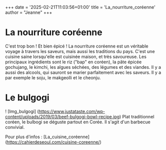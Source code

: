 +++
date = '2025-02-21T11:03:56+01:00'
title = 'La_nourriture_coréenne'
author = "Jeanne"
+++

# La nourriture coréenne

C'est trop bon ! Et bien épicé !
La nourriture coréenne est un véritable voyage à travers les saveurs, mais aussi les traditions du pays. C'est une cuisine saine lorsqu'elle est cuisinée maison, et très savoureuse.
Les principaux ingrédients sont le riz ("bap" en coréen), la pâte épicée gochujang, le kimchi, les algues séchées, des légumes et des viandes. 
Il y a aussi des alcools, qui sauront se marier parfaitement avec les saveurs. Il y a par exemple le soju, le makgeolli et le cheonju.

# Le bulgogi

! [Img_bulgogi] (https://www.justataste.com/wp-content/uploads/2019/03/beef-bulgogi-bowl-recipe.jpg)
Plat traditionnel coréen, le bulbogi se déguste partout en Corée. Il s'agit d'un barbecue convivial.

Pour plus d'infos :
[La_cuisine_coréenne] (https://cahierdeseoul.com/cuisine-coreenne/)